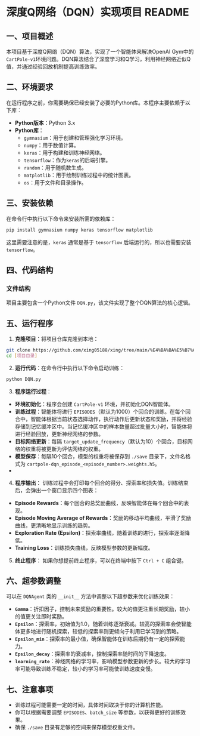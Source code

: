 # 深度Q网络（DQN）实现项目 README

## 一、项目概述
本项目基于深度Q网络（DQN）算法，实现了一个智能体来解决OpenAI Gym中的`CartPole-v1`环境问题。DQN算法结合了深度学习和Q学习，利用神经网络近似Q值，并通过经验回放机制提高训练效率。

## 二、环境要求
在运行程序之前，你需要确保已经安装了必要的Python库。本程序主要依赖于以下库：
- **Python版本**：Python 3.x
- **Python库**：
    - `gymnasium`：用于创建和管理强化学习环境。
    - `numpy`：用于数值计算。
    - `keras`：用于构建和训练神经网络。
    - `tensorflow`：作为`keras`的后端引擎。
    - `random`：用于随机数生成。
    - `matplotlib`：用于绘制训练过程中的统计图表。
    - `os`：用于文件和目录操作。

## 三、安装依赖
在命令行中执行以下命令来安装所需的依赖库：
```bash
pip install gymnasium numpy keras tensorflow matplotlib
```
这里需要注意的是，`keras` 通常是基于 `tensorflow` 后端运行的，所以也需要安装 `tensorflow`。

## 四、代码结构
### 文件结构
项目主要包含一个Python文件 `DQN.py`，该文件实现了整个DQN算法的核心逻辑。

## 五、运行程序
1. **克隆项目**：将项目仓库克隆到本地：
```bash
git clone https://github.com/xing05188/xing/tree/main/%E4%BA%BA%E5%B7%A5%E6%99%BA%E8%83%BD%E5%AF%BC%E8%AE%BADQN
cd [项目目录]
```
2. **运行代码**：在命令行中执行以下命令启动训练：
```bash
python DQN.py
```
3. **程序运行过程**：
- **环境初始化**：程序会创建 `CartPole-v1` 环境，并初始化DQN智能体。
- **训练过程**：智能体将进行 `EPISODES`（默认为1000）个回合的训练。在每个回合中，智能体根据当前状态选择动作，执行动作后更新状态和奖励，并将经验存储到记忆缓冲区中。当记忆缓冲区中的样本数量超过批量大小时，智能体将进行经验回放，更新神经网络的参数。
- **目标网络更新**：每隔 `target_update_frequency`（默认为10）个回合，目标网络的权重将被更新为评估网络的权重。
- **模型保存**：每隔10个回合，模型的权重将被保存到 `./save` 目录下，文件名格式为 `cartpole-dqn_episode_<episode_number>.weights.h5`。
- 
4. **程序输出**：
训练过程中会打印每个回合的得分、探索率和损失值。训练结束后，会弹出一个窗口显示四个图表：
- **Episode Rewards**：每个回合的总奖励曲线，反映智能体在每个回合中的表现。
- **Episode Moving Average of Rewards**：奖励的移动平均曲线，平滑了奖励曲线，更清晰地显示训练的趋势。
- **Exploration Rate (Epsilon)**：探索率曲线，随着训练的进行，探索率逐渐降低。
- **Training Loss**：训练损失曲线，反映模型参数的更新幅度。

5. **终止程序**：
如果你想提前终止程序，可以在终端中按下 `Ctrl + C` 组合键。


## 六、超参数调整
可以在 `DQNAgent` 类的 `__init__` 方法中调整以下超参数来优化训练效果：
- **`Gamma`**：折扣因子，控制未来奖励的重要性。较大的值更注重长期奖励，较小的值更关注即时奖励。
- **`Epsilon`**：探索率，初始值为1.0，随着训练逐渐衰减。较高的探索率会使智能体更多地进行随机探索，较低的探索率则更倾向于利用已学习到的策略。
- **`Epsilon_min`**：探索率的最小值，确保智能体在训练后期仍有一定的探索能力。
- **`Epsilon_decay`**：探索率的衰减率，控制探索率随时间的下降速度。
- **`learning_rate`**：神经网络的学习率，影响模型参数更新的步长。较大的学习率可能导致训练不稳定，较小的学习率可能使训练速度变慢。

## 七、注意事项
- 训练过程可能需要一定的时间，具体时间取决于你的计算机性能。
- 你可以根据需要调整 `EPISODES`、`batch_size` 等参数，以获得更好的训练效果。
- 确保 `./save` 目录有足够的空间来保存模型权重文件。 